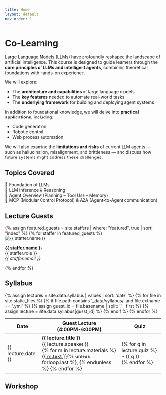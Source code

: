```yaml
---
title: Home
layout: default
nav_order: 1
---
```


# Co-Learning


Large Language Models (LLMs) have profoundly reshaped the landscape of artificial intelligence. This course is designed to guide learners through the **core principles of LLMs and intelligent agents**, combining theoretical foundations with hands-on experience.

We will explore:
- The **architecture and capabilities** of large language models
- The **key features** needed to automate real-world tasks
- The **underlying framework** for building and deploying agent systems

In addition to foundational knowledge, we will delve into **practical applications**, including:
- Code generation
- Robotic control
- Web process automation

We will also examine the **limitations and risks** of current LLM agents — such as hallucination, misalignment, and brittleness — and discuss how future systems might address these challenges.


## Topics Covered

 🔹 Foundation of LLMs  
 🔹 LLM Inference & Reasoning          
 🔹 Agent Overview (Planning – Tool Use – Memory)       
 🔹 MCP (Modular Control Protocol) & A2A (Agent-to-Agent communication)


## Lecture Guests

<div class="staff-grid">
{% assign featured_guests = site.staffers | where: "featured", true | sort: "index" %}
{% for staffer in featured_guests %}
  <div class="staff-card">
    <img src="{{ staffer.picture }}" alt="{{ staffer.name }}" />
    <p>
      <strong><a href="{{ staffer.external_url }}" target="_blank">{{ staffer.name }}</a></strong><br>
      {{ staffer.role }}<br>
      <em>{{ staffer.email }}</em>
    </p>
  </div>
{% endfor %}
</div>

## Syllabus

<table>
  <thead>
    <tr>
      <th>Date</th>
      <th>Guest Lecture<br/>(4:00PM-6:00PM)</th>
      <th>Quiz</th>
    </tr>
  </thead>
  <tbody>
    {% assign lectures = site.data.syllabus | values | sort: 'date' %}
    {% for file in site.static_files %}
      {% if file.path contains '_data/syllabus/' and file.extname == '.yml' %}
        {% assign guest_id = file.basename | split: '.' | first %}
        {% assign lecture = site.data.syllabus[guest_id] %}
        <tr>
          <td>{{ lecture.date }}</td>
          <td>
            <strong>{{ lecture.title }}</strong><br/>
            {{ lecture.speaker }}<br/>
            {% for m in lecture.materials %}
              <a href="{{ m.url }}">{{ m.text }}</a>{% unless forloop.last %}, {% endunless %}
            {% endfor %}
          </td>
          <td>
            {% for q in lecture.quiz %}
              - {{ q }}<br/>
            {% endfor %}
          </td>
        </tr>
      {% endif %}
    {% endfor %}
  </tbody>
</table>


## Workshop